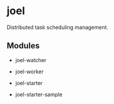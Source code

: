 # joel
Distributed task scheduling management.


## Modules

- joel-watcher

- joel-worker

- joel-starter

- joel-starter-sample
